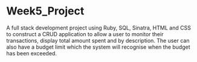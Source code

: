 # Week5_Project
A full stack development project using Ruby, SQL, Sinatra, HTML and CSS to construct a CRUD application to allow a user to monitor their transactions, display total amount spent and by description. The user can also have a budget limit which the system will recognise when the budget has been exceeded. 
